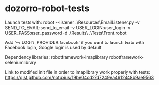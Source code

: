 # dozorro-robot-tests

Launch tests with:
robot --listener .\Resources\EmailListener.py -v SEND_TO_EMAIL:send_to_email -v USER_LOGIN:user_login -v USER_PASS:user_password -d .\Results\ .\Tests\Front.robot

Add '-v LOGIN_PROVIDER:facebook' if you want to launch tests with Facebook login, Google login is used by default

Dependency libraries:
robotframework-imaplibrary
robotframework-seleniumlibrary

Link to modified init file in order to imaplibrary work properly with tests:
https://gist.github.com/notuxius/19be04cd27d7249ea4612448b9ae9563
